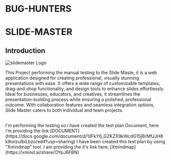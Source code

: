 # **BUG-HUNTERS**
# **SLIDE-MASTER**
## **Introduction**
![slidemaster Logo](https://github.com/user-attachments/assets/19bce471-639d-49f4-a3b3-f69619ba536f)

This Project performing the manual testing to the Slide Maste, it is a web application designed for creating professional, visually stunning presentations with ease. It offers a wide range of customizable templates, drag-and-drop functionality, and design tools to enhance slides effortlessly. Ideal for businesses, educators, and creatives, it streamlines the presentation-building process while ensuring a polished, professional outcome. With collaboration features and seamless integration options, Slide Master caters to both individual and team projects.

<br>
 I'm performing the testing so i have created the test plan Document, here i'm providing the link
 [DOCUMENT](https://docs.google.com/document/d/1iIFkY6_GZKZX9kWcdG15jBrMfJJH8k9ioIzuIbiLbzo/edit?usp=sharing)
 I have been created this test plan by using "Xmindmap" tool. I am providing the it's link here,
 [Xmindmap](https://xmind.ai/share/OYpJ6FBN)
 
